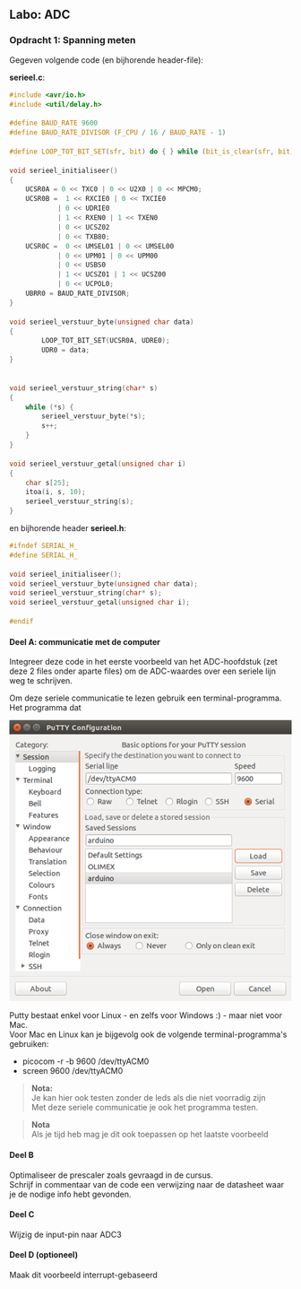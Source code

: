 ## Labo: ADC

### Opdracht 1: Spanning meten

Gegeven volgende code (en bijhorende header-file):

**serieel.c**:  

```c
#include <avr/io.h>
#include <util/delay.h>

#define BAUD_RATE 9600
#define BAUD_RATE_DIVISOR (F_CPU / 16 / BAUD_RATE - 1)

#define LOOP_TOT_BIT_SET(sfr, bit) do { } while (bit_is_clear(sfr, bit))

void serieel_initialiseer()
{
    UCSR0A = 0 << TXC0 | 0 << U2X0 | 0 << MPCM0;
    UCSR0B =  1 << RXCIE0 | 0 << TXCIE0
            | 0 << UDRIE0
            | 1 << RXEN0 | 1 << TXEN0
            | 0 << UCSZ02
            | 0 << TXB80;
    UCSR0C =  0 << UMSEL01 | 0 << UMSEL00
            | 0 << UPM01 | 0 << UPM00
            | 0 << USBS0
            | 1 << UCSZ01 | 1 << UCSZ00
            | 0 << UCPOL0;
    UBRR0 = BAUD_RATE_DIVISOR;
}

void serieel_verstuur_byte(unsigned char data)
{
        LOOP_TOT_BIT_SET(UCSR0A, UDRE0);
        UDR0 = data;
}


void serieel_verstuur_string(char* s)
{
    while (*s) {
        serieel_verstuur_byte(*s);
        s++;
    }
}

void serieel_verstuur_getal(unsigned char i)
{
    char s[25];
    itoa(i, s, 10);
    serieel_verstuur_string(s);
}
```

en bijhorende header **serieel.h**:  

```c
#ifndef SERIAL_H_
#define SERIAL_H_

void serieel_initialiseer();
void serieel_verstuur_byte(unsigned char data);
void serieel_verstuur_string(char* s);
void serieel_verstuur_getal(unsigned char i);

#endif
```

#### Deel A: communicatie met de computer

Integreer deze code in het eerste voorbeeld van het ADC-hoofdstuk (zet deze 2 files onder aparte files) om de ADC-waardes over een
seriele lijn weg te schrijven.

Om deze seriele communicatie te lezen gebruik een terminal-programma.  
Het programma dat

![](../../pictures/putty_configuration.png)

Putty bestaat enkel voor Linux - en zelfs voor Windows :) - maar niet voor Mac.  
Voor Mac en Linux kan je bijgevolg ook de volgende terminal-programma's gebruiken:

* picocom -r -b 9600 /dev/ttyACM0
* screen 9600 /dev/ttyACM0

> **Nota:**  
> Je kan hier ook testen zonder de leds als die niet voorradig zijn  
> Met deze seriele communicatie je ook het programma testen.

> **Nota**  
> Als je tijd heb mag je dit ook toepassen op het laatste voorbeeld

#### Deel B

Optimaliseer de prescaler zoals gevraagd in de cursus.  
Schrijf in commentaar van de code een verwijzing naar de datasheet waar je de nodige info hebt gevonden.  

#### Deel C

Wijzig de input-pin naar ADC3

#### Deel D (optioneel)

Maak dit voorbeeld interrupt-gebaseerd
